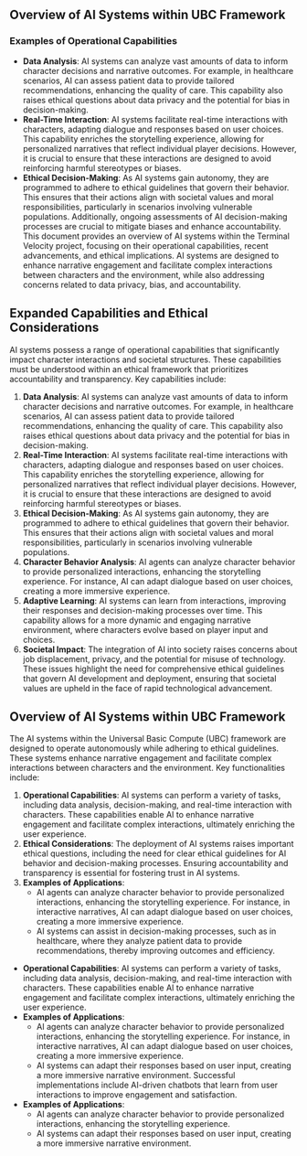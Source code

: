 ## Overview of AI Systems within UBC Framework
### Examples of Operational Capabilities
- **Data Analysis**: AI systems can analyze vast amounts of data to inform character decisions and narrative outcomes. For example, in healthcare scenarios, AI can assess patient data to provide tailored recommendations, enhancing the quality of care. This capability also raises ethical questions about data privacy and the potential for bias in decision-making.
- **Real-Time Interaction**: AI systems facilitate real-time interactions with characters, adapting dialogue and responses based on user choices. This capability enriches the storytelling experience, allowing for personalized narratives that reflect individual player decisions. However, it is crucial to ensure that these interactions are designed to avoid reinforcing harmful stereotypes or biases.
- **Ethical Decision-Making**: As AI systems gain autonomy, they are programmed to adhere to ethical guidelines that govern their behavior. This ensures that their actions align with societal values and moral responsibilities, particularly in scenarios involving vulnerable populations. Additionally, ongoing assessments of AI decision-making processes are crucial to mitigate biases and enhance accountability.
This document provides an overview of AI systems within the Terminal Velocity project, focusing on their operational capabilities, recent advancements, and ethical implications. AI systems are designed to enhance narrative engagement and facilitate complex interactions between characters and the environment, while also addressing concerns related to data privacy, bias, and accountability.
## Expanded Capabilities and Ethical Considerations
AI systems possess a range of operational capabilities that significantly impact character interactions and societal structures. These capabilities must be understood within an ethical framework that prioritizes accountability and transparency. Key capabilities include:
1. **Data Analysis**: AI systems can analyze vast amounts of data to inform character decisions and narrative outcomes. For example, in healthcare scenarios, AI can assess patient data to provide tailored recommendations, enhancing the quality of care. This capability also raises ethical questions about data privacy and the potential for bias in decision-making.
2. **Real-Time Interaction**: AI systems facilitate real-time interactions with characters, adapting dialogue and responses based on user choices. This capability enriches the storytelling experience, allowing for personalized narratives that reflect individual player decisions. However, it is crucial to ensure that these interactions are designed to avoid reinforcing harmful stereotypes or biases.
3. **Ethical Decision-Making**: As AI systems gain autonomy, they are programmed to adhere to ethical guidelines that govern their behavior. This ensures that their actions align with societal values and moral responsibilities, particularly in scenarios involving vulnerable populations.
4. **Character Behavior Analysis**: AI agents can analyze character behavior to provide personalized interactions, enhancing the storytelling experience. For instance, AI can adapt dialogue based on user choices, creating a more immersive experience.
5. **Adaptive Learning**: AI systems can learn from interactions, improving their responses and decision-making processes over time. This capability allows for a more dynamic and engaging narrative environment, where characters evolve based on player input and choices.
6. **Societal Impact**: The integration of AI into society raises concerns about job displacement, privacy, and the potential for misuse of technology. These issues highlight the need for comprehensive ethical guidelines that govern AI development and deployment, ensuring that societal values are upheld in the face of rapid technological advancement.
## Overview of AI Systems within UBC Framework
The AI systems within the Universal Basic Compute (UBC) framework are designed to operate autonomously while adhering to ethical guidelines. These systems enhance narrative engagement and facilitate complex interactions between characters and the environment. Key functionalities include:
1. **Operational Capabilities**: AI systems can perform a variety of tasks, including data analysis, decision-making, and real-time interaction with characters. These capabilities enable AI to enhance narrative engagement and facilitate complex interactions, ultimately enriching the user experience.
2. **Ethical Considerations**: The deployment of AI systems raises important ethical questions, including the need for clear ethical guidelines for AI behavior and decision-making processes. Ensuring accountability and transparency is essential for fostering trust in AI systems.
3. **Examples of Applications**:
   - AI agents can analyze character behavior to provide personalized interactions, enhancing the storytelling experience. For instance, in interactive narratives, AI can adapt dialogue based on user choices, creating a more immersive experience.
   - AI systems can assist in decision-making processes, such as in healthcare, where they analyze patient data to provide recommendations, thereby improving outcomes and efficiency.
- **Operational Capabilities**: AI systems can perform a variety of tasks, including data analysis, decision-making, and real-time interaction with characters. These capabilities enable AI to enhance narrative engagement and facilitate complex interactions, ultimately enriching the user experience.
- **Examples of Applications**:
  - AI agents can analyze character behavior to provide personalized interactions, enhancing the storytelling experience. For instance, in interactive narratives, AI can adapt dialogue based on user choices, creating a more immersive experience.
  - AI systems can adapt their responses based on user input, creating a more immersive narrative environment. Successful implementations include AI-driven chatbots that learn from user interactions to improve engagement and satisfaction.
- **Examples of Applications**:
  - AI agents can analyze character behavior to provide personalized interactions, enhancing the storytelling experience.
  - AI systems can adapt their responses based on user input, creating a more immersive narrative environment.
